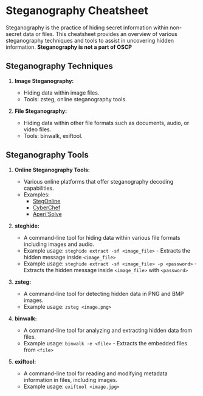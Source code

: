 # Steganography Cheatsheet

Steganography is the practice of hiding secret information within non-secret data or files. This cheatsheet provides an overview of various steganography techniques and tools to assist in uncovering hidden information. **Steganography is not a part of OSCP**

## Steganography Techniques

1. **Image Steganography:**
   - Hiding data within image files.
   - Tools: zsteg, online steganography tools.

2. **File Steganography:**
   - Hiding data within other file formats such as documents, audio, or video files.
   - Tools: binwalk, exiftool.

## Steganography Tools

1. **Online Steganography Tools:**
   - Various online platforms that offer steganography decoding capabilities.
   - Examples:
     - [StegOnline](https://stegonline.georgeom.net/)
     - [CyberChef](https://gchq.github.io/CyberChef/)
     - [Aperi'Solve](https://www.aperisolve.com/)

2. **steghide:**
   - A command-line tool for hiding data within various file formats including images and audio.
   - Example usage: `steghide extract -sf <image_file>` - Extracts the hidden message inside `<image_file>`
   - Example usage: `steghide extract -sf <image_file> -p <password>` - Extracts the hidden message inside `<image_file>` with `<password>`

3. **zsteg:**
   - A command-line tool for detecting hidden data in PNG and BMP images.
   - Example usage: `zsteg <image.png>`

4. **binwalk:**
   - A command-line tool for analyzing and extracting hidden data from files.
   - Example usage: `binwalk -e <file>` - Extracts the embedded files from `<file>`

5. **exiftool:**
   - A command-line tool for reading and modifying metadata information in files, including images.
   - Example usage: `exiftool <image.jpg>`
